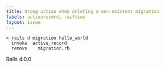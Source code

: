 ```yaml
---
title: Wrong action when deleting a non-existent migration
labels: activerecord, railties
layout: issue
---
```


```
> rails d migration hello_world
  invoke  active_record
  remove    migration.rb
```

Rails 4.0.0

